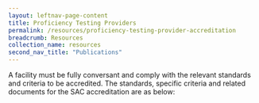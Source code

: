 ```yaml
---
layout: leftnav-page-content
title: Proficiency Testing Providers
permalink: /resources/proficiency-testing-provider-accreditation
breadcrumb: Resources
collection_name: resources
second_nav_title: "Publications"
---
```


A facility must be fully conversant and comply with the relevant standards and criteria to be accredited. The standards, specific criteria and related documents for the SAC accreditation are as below:

